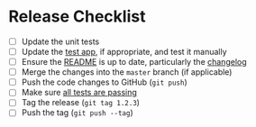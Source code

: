 # Release Checklist

- [ ] Update the unit tests
- [ ] Update the [test app](https://github.com/davejamesmiller/laravel-breadcrumbs-test), if appropriate, and test it manually
- [ ] Ensure the [README](README.md) is up to date, particularly the [changelog](README.md#changelog)
- [ ] Merge the changes into the `master` branch (if applicable)
- [ ] Push the code changes to GitHub (`git push`)
- [ ] Make sure [all tests are passing](https://travis-ci.org/davejamesmiller/laravel-breadcrumbs)
- [ ] Tag the release (`git tag 1.2.3`)
- [ ] Push the tag (`git push --tag`)
